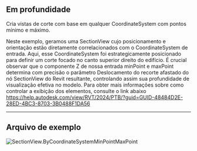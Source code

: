 ## Em profundidade
Cria vistas de corte com base em qualquer CoordinateSystem com pontos mínimo e máximo.

Neste exemplo, geramos uma SectionView cujo posicionamento e orientação estão diretamente correlacionados com o CoordinateSystem de entrada. Aqui, esse CoordinateSystem foi estrategicamente posicionado para definir um corte focado no canto superior direito do edifício. É crucial observar que o componente Z de nossa entrada minPoint e maxPoint determina com precisão o parâmetro Deslocamento do recorte afastado do nó SectionView do Revit resultante, controlando assim sua profundidade de visualização efetiva no modelo.
Para obter mais informações sobre como controlar a exibição dos elementos, consulte o link abaixo
https://help.autodesk.com/view/RVT/2024/PTB/?guid=GUID-48484D2E-28ED-4BC3-8703-3B0488F1DA56
___
## Arquivo de exemplo

![SectionView.ByCoordinateSystemMinPointMaxPoint](./Revit.Elements.Views.SectionView.ByCoordinateSystemMinPointMaxPoint_img.jpg)
